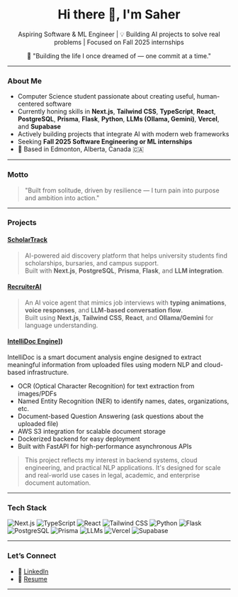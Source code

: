<h1 align="center">Hi there 👋, I'm Saher</h1>

<p align="center">
   Aspiring Software & ML Engineer | 💡 Building AI projects to solve real problems |  Focused on Fall 2025 internships
  <p align="center"> 🌱 "Building the life I once dreamed of — one commit at a time." </p>
</p>

---

###  About Me

-  Computer Science student passionate about creating useful, human-centered software
-  Currently honing skills in **Next.js**, **Tailwind CSS**, **TypeScript**, **React**, **PostgreSQL**, **Prisma**, **Flask**, **Python**, **LLMs (Ollama, Gemini)**, **Vercel**, and **Supabase**
-  Actively building projects that integrate AI with modern web frameworks
-  Seeking **Fall 2025 Software Engineering or ML internships**
- 📍 Based in Edmonton, Alberta, Canada 🇨🇦

---

###  Motto

> "Built from solitude, driven by resilience — I turn pain into purpose and ambition into action."

---

###  Projects

####  [ScholarTrack](https://github.com/saherafr/ScholarTrack)
> AI-powered aid discovery platform that helps university students find scholarships, bursaries, and campus support.  
> Built with **Next.js**, **PostgreSQL**, **Prisma**, **Flask**, and **LLM integration**.

####  [RecruiterAI](https://github.com/saherafr/preppwise)
> An AI voice agent that mimics job interviews with **typing animations**, **voice responses**, and **LLM-based conversation flow**.  
> Built using **Next.js**, **Tailwind CSS**, **React**, and **Ollama/Gemini** for language understanding.

####  [IntelliDoc Engine]([https://github.com/saherafr/intelli-doc-engine)])

IntelliDoc is a smart document analysis engine designed to extract meaningful information from uploaded files using modern NLP and cloud-based infrastructure.
-  OCR (Optical Character Recognition) for text extraction from images/PDFs
-  Named Entity Recognition (NER) to identify names, dates, organizations, etc.
-  Document-based Question Answering (ask questions about the uploaded file)
-  AWS S3 integration for scalable document storage
-  Dockerized backend for easy deployment
-  Built with FastAPI for high-performance asynchronous APIs
>  This project reflects my interest in backend systems, cloud engineering, and practical NLP applications. It's designed for scale and real-world use cases in legal, academic, and enterprise document automation.

---

###  Tech Stack

![Next.js](https://img.shields.io/badge/-Next.js-000?style=flat&logo=next.js)
![TypeScript](https://img.shields.io/badge/-TypeScript-3178C6?style=flat&logo=typescript&logoColor=white)
![React](https://img.shields.io/badge/-React-61DAFB?style=flat&logo=react)
![Tailwind CSS](https://img.shields.io/badge/-Tailwind%20CSS-38B2AC?style=flat&logo=tailwind-css&logoColor=white)
![Python](https://img.shields.io/badge/-Python-3776AB?style=flat&logo=python&logoColor=white)
![Flask](https://img.shields.io/badge/-Flask-000000?style=flat&logo=flask)
![PostgreSQL](https://img.shields.io/badge/-PostgreSQL-336791?style=flat&logo=postgresql&logoColor=white)
![Prisma](https://img.shields.io/badge/-Prisma-2D3748?style=flat&logo=prisma&logoColor=white)
![LLMs](https://img.shields.io/badge/-LLMs%20(Ollama%20%26%20Gemini)-6A1B9A?style=flat)
![Vercel](https://img.shields.io/badge/-Vercel-000?style=flat&logo=vercel)
![Supabase](https://img.shields.io/badge/-Supabase-3ECF8E?style=flat&logo=supabase)

---

###  Let’s Connect

- 💼 [LinkedIn]((https://www.linkedin.com/in/saher-khan-961208216/))
- 📄 [Resume](https://YOUR-RESUME-LINK.com)


---




<!--
**saherafr/saherafr** is a ✨ _special_ ✨ repository because its `README.md` (this file) appears on your GitHub profile.

Here are some ideas to get you started:

- 🔭 I’m currently working on ...
- 🌱 I’m currently learning ...
- 👯 I’m looking to collaborate on ...
- 🤔 I’m looking for help with ...
- 💬 Ask me about ...
- 📫 How to reach me: ...
- 😄 Pronouns: ...
- ⚡ Fun fact: ...
-->
